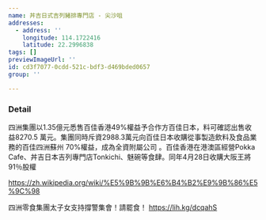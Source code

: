 ```yaml
---
name: 丼吉日式吉列豬排專門店 - 尖沙咀
addresses:
  - address: ''
    longitude: 114.1722416
    latitude: 22.2996838
tags: []
previewImageUrl: ''
id: cd3f7077-0cdd-521c-bdf3-d469bded0657
group: ''

---
```

### Detail
四洲集團以1.35億元悉售百佳香港49%權益予合作方百佳日本，料可確認出售收益8270.5 萬元。集團同時斥資2988.3萬元向百佳日本收購從事製造飲料及食品業務的百佳四洲蘇州 70%權益，成為全資附屬公司 。百佳香港在港澳區經營Pokka Cafe、丼吉日本吉列專門店Tonkichi、魅碗等食肆。同年4月28日收購大阪王將91％股權

https://zh.wikipedia.org/wiki/%E5%9B%9B%E6%B4%B2%E9%9B%86%E5%9C%98

四洲零食集團太子女支持撐警集會！請罷食！
https://lih.kg/dcqahS
